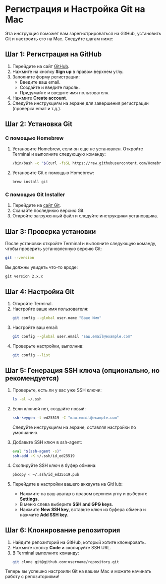 # Регистрация и Настройка Git на Mac

Эта инструкция поможет вам зарегистрироваться на GitHub, установить Git и настроить его на Mac. Следуйте шагам ниже:

## Шаг 1: Регистрация на GitHub

1. Перейдите на сайт [GitHub](https://github.com/).
2. Нажмите на кнопку **Sign up** в правом верхнем углу.
3. Заполните форму регистрации:
    - Введите ваш email.
    - Создайте и введите пароль.
    - Придумайте и введите имя пользователя.
4. Нажмите **Create account**.
5. Следуйте инструкциям на экране для завершения регистрации (проверка email и т.д.).

## Шаг 2: Установка Git

### С помощью Homebrew

1. Установите Homebrew, если он еще не установлен. Откройте Terminal и выполните следующую команду:
    ```sh
    /bin/bash -c "$(curl -fsSL https://raw.githubusercontent.com/Homebrew/install/HEAD/install.sh)"
    ```
2. Установите Git с помощью Homebrew:
    ```sh
    brew install git
    ```

### С помощью Git Installer

1. Перейдите на [сайт Git](https://git-scm.com/download/mac).
2. Скачайте последнюю версию Git.
3. Откройте загруженный файл и следуйте инструкциям установщика.

## Шаг 3: Проверка установки

После установки откройте Terminal и выполните следующую команду, чтобы проверить установленную версию Git:
```sh
git --version
```
Вы должны увидеть что-то вроде:
```
git version 2.x.x
```

## Шаг 4: Настройка Git

1. Откройте Terminal.
2. Настройте ваше имя пользователя:
    ```sh
    git config --global user.name "Ваше Имя"
    ```
3. Настройте ваш email:
    ```sh
    git config --global user.email "ваш.email@example.com"
    ```
4. Проверьте настройки, выполнив:
    ```sh
    git config --list
    ```

## Шаг 5: Генерация SSH ключа (опционально, но рекомендуется)

1. Проверьте, есть ли у вас уже SSH ключи:
    ```sh
    ls -al ~/.ssh
    ```
2. Если ключей нет, создайте новый:
    ```sh
    ssh-keygen -t ed25519 -C "ваш.email@example.com"
    ```
   Следуйте инструкциям на экране, оставляя настройки по умолчанию.

3. Добавьте SSH ключ в ssh-agent:
    ```sh
    eval "$(ssh-agent -s)"
    ssh-add -K ~/.ssh/id_ed25519
    ```
4. Скопируйте SSH ключ в буфер обмена:
    ```sh
    pbcopy < ~/.ssh/id_ed25519.pub
    ```
5. Перейдите в настройки вашего аккаунта на GitHub:
    - Нажмите на ваш аватар в правом верхнем углу и выберите **Settings**.
    - В меню слева выберите **SSH and GPG keys**.
    - Нажмите **New SSH key**, вставьте ключ из буфера обмена и нажмите **Add SSH key**.

## Шаг 6: Клонирование репозитория

1. Найдите репозиторий на GitHub, который хотите клонировать.
2. Нажмите кнопку **Code** и скопируйте SSH URL.
3. В Terminal выполните команду:
    ```sh
    git clone git@github.com:username/repository.git
    ```

Теперь вы успешно настроили Git на вашем Mac и можете начинать работу с репозиториями!
